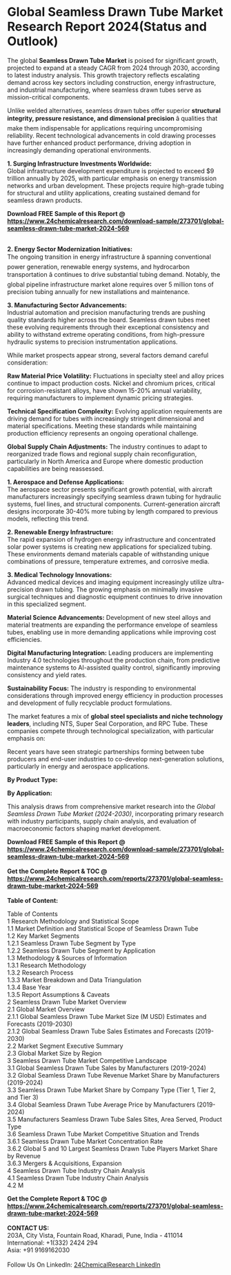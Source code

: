 <h1>Global Seamless Drawn Tube Market Research Report 2024(Status and Outlook)</h1><p>The global <strong>Seamless Drawn Tube Market</strong> is poised for significant growth, projected to expand at a steady CAGR from 2024 through 2030, according to latest industry analysis. This growth trajectory reflects escalating demand across key sectors including construction, energy infrastructure, and industrial manufacturing, where seamless drawn tubes serve as mission-critical components.</p><p>Unlike welded alternatives, seamless drawn tubes offer superior <strong>structural integrity, pressure resistance, and dimensional precision</strong> â qualities that make them indispensable for applications requiring uncompromising reliability. Recent technological advancements in cold drawing processes have further enhanced product performance, driving adoption in increasingly demanding operational environments.</p><p><strong>1. Surging Infrastructure Investments Worldwide:</strong><br>
Global infrastructure development expenditure is projected to exceed $9 trillion annually by 2025, with particular emphasis on energy transmission networks and urban development. These projects require high-grade tubing for structural and utility applications, creating sustained demand for seamless drawn products.</p><div><b>Download FREE Sample of this Report @ 
            <a href="https://www.24chemicalresearch.com/download-sample/273701/global-seamless-drawn-tube-market-2024-569">
            https://www.24chemicalresearch.com/download-sample/273701/global-seamless-drawn-tube-market-2024-569</a></b></div><br><p><strong>2. Energy Sector Modernization Initiatives:</strong><br>
The ongoing transition in energy infrastructure â spanning conventional power generation, renewable energy systems, and hydrocarbon transportation â continues to drive substantial tubing demand. Notably, the global pipeline infrastructure market alone requires over 5 million tons of precision tubing annually for new installations and maintenance.</p><p><strong>3. Manufacturing Sector Advancements:</strong><br>
Industrial automation and precision manufacturing trends are pushing quality standards higher across the board. Seamless drawn tubes meet these evolving requirements through their exceptional consistency and ability to withstand extreme operating conditions, from high-pressure hydraulic systems to precision instrumentation applications.</p><p>While market prospects appear strong, several factors demand careful consideration:</p><p><strong>Raw Material Price Volatility:</strong> Fluctuations in specialty steel and alloy prices continue to impact production costs. Nickel and chromium prices, critical for corrosion-resistant alloys, have shown 15-20% annual variability, requiring manufacturers to implement dynamic pricing strategies.</p><p><strong>Technical Specification Complexity:</strong> Evolving application requirements are driving demand for tubes with increasingly stringent dimensional and material specifications. Meeting these standards while maintaining production efficiency represents an ongoing operational challenge.</p><p><strong>Global Supply Chain Adjustments:</strong> The industry continues to adapt to reorganized trade flows and regional supply chain reconfiguration, particularly in North America and Europe where domestic production capabilities are being reassessed.</p><p><strong>1. Aerospace and Defense Applications:</strong><br>
The aerospace sector presents significant growth potential, with aircraft manufacturers increasingly specifying seamless drawn tubing for hydraulic systems, fuel lines, and structural components. Current-generation aircraft designs incorporate 30-40% more tubing by length compared to previous models, reflecting this trend.</p><p><strong>2. Renewable Energy Infrastructure:</strong><br>
The rapid expansion of hydrogen energy infrastructure and concentrated solar power systems is creating new applications for specialized tubing. These environments demand materials capable of withstanding unique combinations of pressure, temperature extremes, and corrosive media.</p><p><strong>3. Medical Technology Innovations:</strong><br>
Advanced medical devices and imaging equipment increasingly utilize ultra-precision drawn tubing. The growing emphasis on minimally invasive surgical techniques and diagnostic equipment continues to drive innovation in this specialized segment.</p><p><strong>Material Science Advancements:</strong> Development of new steel alloys and material treatments are expanding the performance envelope of seamless tubes, enabling use in more demanding applications while improving cost efficiencies.</p><p><strong>Digital Manufacturing Integration:</strong> Leading producers are implementing Industry 4.0 technologies throughout the production chain, from predictive maintenance systems to AI-assisted quality control, significantly improving consistency and yield rates.</p><p><strong>Sustainability Focus:</strong> The industry is responding to environmental considerations through improved energy efficiency in production processes and development of fully recyclable product formulations.</p><p>The market features a mix of <strong>global steel specialists and niche technology leaders</strong>, including NTS, Super Seal Corporation, and RPC Tube. These companies compete through technological specialization, with particular emphasis on:</p><p>Recent years have seen strategic partnerships forming between tube producers and end-user industries to co-develop next-generation solutions, particularly in energy and aerospace applications.</p><p><strong>By Product Type:</strong></p><p><strong>By Application:</strong></p><p>This analysis draws from comprehensive market research into the <em>Global Seamless Drawn Tube Market (2024-2030)</em>, incorporating primary research with industry participants, supply chain analysis, and evaluation of macroeconomic factors shaping market development.</p><div><b>Download FREE Sample of this Report @ 
            <a href="https://www.24chemicalresearch.com/download-sample/273701/global-seamless-drawn-tube-market-2024-569">
            https://www.24chemicalresearch.com/download-sample/273701/global-seamless-drawn-tube-market-2024-569</a></b></div><br><div><b>Get the Complete Report & TOC @ 
            <a href="https://www.24chemicalresearch.com/reports/273701/global-seamless-drawn-tube-market-2024-569">
            https://www.24chemicalresearch.com/reports/273701/global-seamless-drawn-tube-market-2024-569</a></b></div><br>
            <b>Table of Content:</b><p>Table of Contents<br />
1 Research Methodology and Statistical Scope<br />
1.1 Market Definition and Statistical Scope of Seamless Drawn Tube<br />
1.2 Key Market Segments<br />
1.2.1 Seamless Drawn Tube Segment by Type<br />
1.2.2 Seamless Drawn Tube Segment by Application<br />
1.3 Methodology & Sources of Information<br />
1.3.1 Research Methodology<br />
1.3.2 Research Process<br />
1.3.3 Market Breakdown and Data Triangulation<br />
1.3.4 Base Year<br />
1.3.5 Report Assumptions & Caveats<br />
2 Seamless Drawn Tube Market Overview<br />
2.1 Global Market Overview<br />
2.1.1 Global Seamless Drawn Tube Market Size (M USD) Estimates and Forecasts (2019-2030)<br />
2.1.2 Global Seamless Drawn Tube Sales Estimates and Forecasts (2019-2030)<br />
2.2 Market Segment Executive Summary<br />
2.3 Global Market Size by Region<br />
3 Seamless Drawn Tube Market Competitive Landscape<br />
3.1 Global Seamless Drawn Tube Sales by Manufacturers (2019-2024)<br />
3.2 Global Seamless Drawn Tube Revenue Market Share by Manufacturers (2019-2024)<br />
3.3 Seamless Drawn Tube Market Share by Company Type (Tier 1, Tier 2, and Tier 3)<br />
3.4 Global Seamless Drawn Tube Average Price by Manufacturers (2019-2024)<br />
3.5 Manufacturers Seamless Drawn Tube Sales Sites, Area Served, Product Type<br />
3.6 Seamless Drawn Tube Market Competitive Situation and Trends<br />
3.6.1 Seamless Drawn Tube Market Concentration Rate<br />
3.6.2 Global 5 and 10 Largest Seamless Drawn Tube Players Market Share by Revenue<br />
3.6.3 Mergers & Acquisitions, Expansion<br />
4 Seamless Drawn Tube Industry Chain Analysis<br />
4.1 Seamless Drawn Tube Industry Chain Analysis<br />
4.2 M</p><div><b>Get the Complete Report & TOC @ 
            <a href="https://www.24chemicalresearch.com/reports/273701/global-seamless-drawn-tube-market-2024-569">
            https://www.24chemicalresearch.com/reports/273701/global-seamless-drawn-tube-market-2024-569</a></b></div><br><b>CONTACT US:</b><br>
            203A, City Vista, Fountain Road, Kharadi, Pune, India - 411014<br>
            International: +1(332) 2424 294<br>
            Asia: +91 9169162030 <br><br>
            Follow Us On LinkedIn: <a href="https://www.linkedin.com/company/24chemicalresearch/">24ChemicalResearch LinkedIn</a>